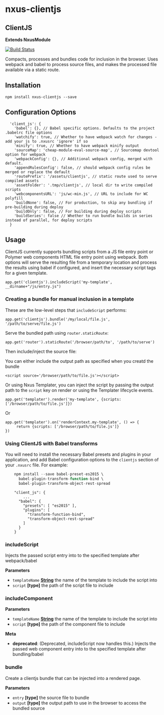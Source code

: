 # nxus-clientjs

<!-- Generated by documentation.js. Update this documentation by updating the source code. -->

## ClientJS

**Extends NxusModule**

[![Build Status](https://travis-ci.org/nxus/clientjs.svg?branch=master)](https://travis-ci.org/nxus/clientjs)

Compacts, processes and bundles code for inclusion in the browser.  Uses webpack and babel to process source files, and makes
the processed file available via a static route.

## Installation

    npm install nxus-clientjs --save

## Configuration Options

      'client_js': {
        'babel': {}, // Babel specific options. Defaults to the project .babelrc file options
        'watchify': true, // Whether to have webpack watch for changes - add your js to .nxusrc 'ignore' if so
        'minify': true, // Whether to have webpack minify output
        'sourceMap': 'cheap-module-eval-source-map', // Sourcemap devtool option for webpack
        'webpackConfig': {}, // Additional webpack config, merged with default.
        'appendRulesConfig': false, // should webpack config rules be merged or replace the default
        'routePrefix': '/assets/clientjs', // static route used to serve compiled assets
        'assetFolder': '.tmp/clientjs', // local dir to write compiled scripts
        'webcomponentsURL': 'js/wc-min.js', // URL to include for WC polyfill
        'buildNone': false, // For production, to skip any bundling if pre-building during deploy
        'buildOnly': false, // For building during deploy scripts
        'buildSeries': false // Whether to run bundle builds in series instead of parallel, for deploy scripts 
      }

## Usage

ClientJS currently supports bundling scripts from a JS file entry point or Polymer web components
HTML file entry point using webpack. Both options will serve the resulting file from a temporary location
and process the results using babel if configured, and insert the necessary script tags for a given template.

    app.get('clientjs').includeScript('my-template', __dirname+"/js/entry.js")

### Creating a bundle for manual inclusion in a template

These are the low-level steps that `includeScript` performs:

    app.get('clientjs').bundle('/my/local/file.js', '/path/to/serve/file.js')

Serve the bundled path using `router.staticRoute`:

    app.get('router').staticRoute('/browser/path/to', '/path/to/serve')

Then include/inject the source file:

You can either include the output path as specified when you creatd the bundle

    <script source='/browser/path/to/file.js'></script>

Or using Nxus Templater, you can inject the script by passing the output path to the `script` key on render or using the Templater 
lifecycle events.

    app.get('templater').render('my-template', {scripts: ['/browser/path/to/file.js']})

Or

    app.get('templater').on('renderContext.my-template', () => {
         return {scripts: ['/browser/path/to/file.js']}
    })

### Using ClientJS with Babel transforms

You will need to install the necessary Babel presets and plugins
in your application, and add Babel configuration options to the
`clientjs` section of your `.nxusrc` file. For example:

```javascript
    npm install --save babel-preset-es2015 \
      babel-plugin-transform-function-bind \
      babel-plugin-transform-object-rest-spread
```

        "client_js": {
            ...
          "babel": {
            "presets": [ "es2015" ],
            "plugins": [
              "transform-function-bind",
              "transform-object-rest-spread"
            ]
          }
        }

### includeScript

Injects the passed script entry into to the specified template after webpack/babel

**Parameters**

-   `templateName` **[String](https://developer.mozilla.org/docs/Web/JavaScript/Reference/Global_Objects/String)** the name of the template to include the script into
-   `script` **\[type]** the path of the script file to include

### includeComponent

**Parameters**

-   `templateName` **[String](https://developer.mozilla.org/docs/Web/JavaScript/Reference/Global_Objects/String)** the name of the template to include the script into
-   `script` **\[type]** the path of the component file to include

**Meta**

-   **deprecated**: (Deprecated, includeScript now handles this.) Injects the passed web component entry into to the specified template after bundling/babel


### bundle

Create a clientjs bundle that can be injected into a rendered page.

**Parameters**

-   `entry` **\[type]** the source file to bundle
-   `output` **\[type]** the output path to use in the browser to access the bundled source
